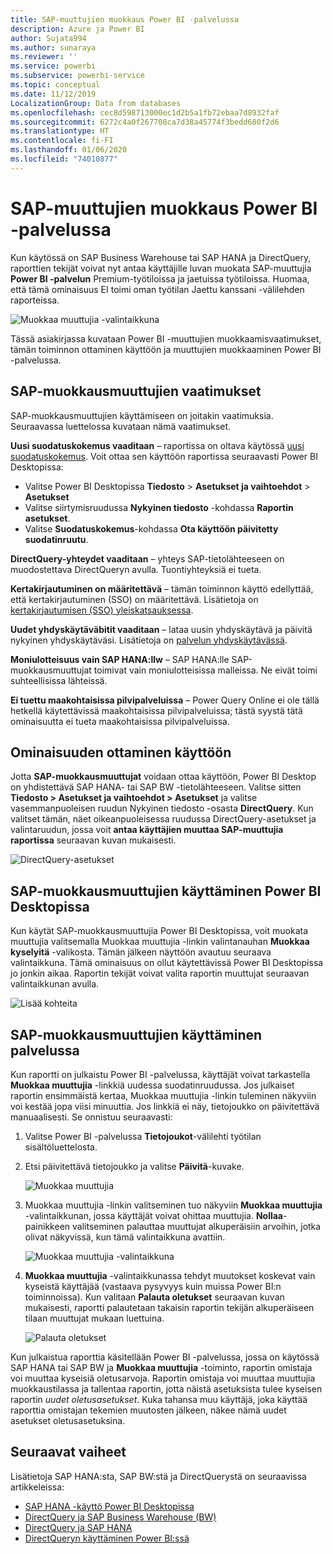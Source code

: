 ```yaml
---
title: SAP-muuttujien muokkaus Power BI -palvelussa
description: Azure ja Power BI
author: Sujata994
ms.author: sunaraya
ms.reviewer: ''
ms.service: powerbi
ms.subservice: powerbi-service
ms.topic: conceptual
ms.date: 11/12/2019
LocalizationGroup: Data from databases
ms.openlocfilehash: cec8d598713000ec1d2b5a1fb72ebaa7d8932faf
ms.sourcegitcommit: 6272c4a0f267708ca7d38a45774f3bedd680f2d6
ms.translationtype: HT
ms.contentlocale: fi-FI
ms.lasthandoff: 01/06/2020
ms.locfileid: "74010877"
---
```

# <a name="edit-sap-variables-in-the-power-bi-service"></a>SAP-muuttujien muokkaus Power BI -palvelussa

Kun käytössä on SAP Business Warehouse tai SAP HANA ja DirectQuery, raporttien tekijät voivat nyt antaa käyttäjille luvan muokata SAP-muuttujia **Power BI -palvelun** Premium-työtiloissa ja jaetuissa työtiloissa. Huomaa, että tämä ominaisuus EI toimi oman työtilan Jaettu kanssani -välilehden raporteissa. 

![Muokkaa muuttujia -valintaikkuna](media/service-edit-sap-variables/sap-edit-variables-dialog.png)

Tässä asiakirjassa kuvataan Power BI -muuttujien muokkaamisvaatimukset, tämän toiminnon ottaminen käyttöön ja muuttujien muokkaaminen Power BI -palvelussa.

## <a name="requirements-for-sap-edit-variables"></a>SAP-muokkausmuuttujien vaatimukset

SAP-muokkausmuuttujien käyttämiseen on joitakin vaatimuksia. Seuraavassa luettelossa kuvataan nämä vaatimukset.

**Uusi suodatuskokemus vaaditaan** – raportissa on oltava käytössä [uusi suodatuskokemus](power-bi-report-filter.md). Voit ottaa sen käyttöön raportissa seuraavasti Power BI Desktopissa:
- Valitse Power BI Desktopissa **Tiedosto** > **Asetukset ja vaihtoehdot** > **Asetukset**
- Valitse siirtymisruudussa **Nykyinen tiedosto** -kohdassa **Raportin asetukset**.
- Valitse **Suodatuskokemus**-kohdassa **Ota käyttöön päivitetty suodatinruutu**.

**DirectQuery-yhteydet vaaditaan**  – yhteys SAP-tietolähteeseen on muodostettava DirectQueryn avulla. Tuontiyhteyksiä ei tueta.

**Kertakirjautuminen on määritettävä** – tämän toiminnon käyttö edellyttää, että kertakirjautuminen (SSO) on määritettävä. Lisätietoja on [kertakirjautumisen (SSO) yleiskatsauksessa](service-gateway-sso-overview.md).

**Uudet yhdyskäytäväbitit vaaditaan** – lataa uusin yhdyskäytävä ja päivitä nykyinen yhdyskäytäväsi. Lisätietoja on [palvelun yhdyskäytävässä](service-gateway-onprem.md).

**Moniulotteisuus vain SAP HANA:llw** – SAP HANA:lle SAP-muokkausmuuttujat toimivat vain moniulotteisissa malleissa. Ne eivät toimi suhteellisissa lähteissä.

**Ei tuettu maakohtaisissa pilvipalveluissa** – Power Query Online ei ole tällä hetkellä käytettävissä maakohtaisissa pilvipalveluissa; tästä syystä tätä ominaisuutta ei tueta maakohtaisissa pilvipalveluissa.

## <a name="how-to-enable-the-feature"></a>Ominaisuuden ottaminen käyttöön

Jotta **SAP-muokkausmuuttujat** voidaan ottaa käyttöön, Power BI Desktop on yhdistettävä SAP HANA- tai SAP BW -tietolähteeseen. Valitse sitten **Tiedosto > Asetukset ja vaihtoehdot > Asetukset** ja valitse vasemmanpuoleisen ruudun Nykyinen tiedosto -osasta **DirectQuery**. Kun valitset tämän, näet oikeanpuoleisessa ruudussa DirectQuery-asetukset ja valintaruudun, jossa voit **antaa käyttäjien muuttaa SAP-muuttujia raportissa** seuraavan kuvan mukaisesti.

![DirectQuery-asetukset](media/service-edit-sap-variables/sap-preview-setting-in-desktop.png)

## <a name="use-sap-edit-variables-in-power-bi-desktop"></a>SAP-muokkausmuuttujien käyttäminen Power BI Desktopissa

Kun käytät SAP-muokkausmuuttujia Power BI Desktopissa, voit muokata muuttujia valitsemalla Muokkaa muuttujia -linkin valintanauhan **Muokkaa kyselyitä** -valikosta. Tämän jälkeen näyttöön avautuu seuraava valintaikkuna. Tämä ominaisuus on ollut käytettävissä Power BI Desktopissa jo jonkin aikaa. Raportin tekijät voivat valita raportin muuttujat seuraavan valintaikkunan avulla.

![Lisää kohteita](media/service-edit-sap-variables/sap-variables-add-items.png)

## <a name="use-sap-edit-variables-in-the-service"></a>SAP-muokkausmuuttujien käyttäminen palvelussa

Kun raportti on julkaistu Power BI -palvelussa, käyttäjät voivat tarkastella **Muokkaa muuttujia** -linkkiä uudessa suodatinruudussa. Jos julkaiset raportin ensimmäistä kertaa, Muokkaa muuttujia -linkin tuleminen näkyviin voi kestää jopa viisi minuuttia. Jos linkkiä ei näy, tietojoukko on päivitettävä manuaalisesti.
Se onnistuu seuraavasti:

1. Valitse Power BI -palvelussa **Tietojoukot**-välilehti työtilan sisältöluettelosta.

2. Etsi päivitettävä tietojoukko ja valitse **Päivitä**-kuvake.

    ![Muokkaa muuttujia](media/service-edit-sap-variables/sap-edit-variables-link.png)

3. Muokkaa muuttujia -linkin valitseminen tuo näkyviin **Muokkaa muuttujia** -valintaikkunan, jossa käyttäjät voivat ohittaa muuttujia. **Nollaa**-painikkeen valitseminen palauttaa muuttujat alkuperäisiin arvoihin, jotka olivat näkyvissä, kun tämä valintaikkuna avattiin.

    ![Muokkaa muuttujia -valintaikkuna](media/service-edit-sap-variables/sap-edit-variables-dialog.png)

4. **Muokkaa muuttujia** -valintaikkunassa tehdyt muutokset koskevat vain kyseistä käyttäjää (vastaava pysyvyys kuin muissa Power BI:n toiminnoissa). Kun valitaan **Palauta oletukset** seuraavan kuvan mukaisesti, raportti palautetaan takaisin raportin tekijän alkuperäiseen tilaan muuttujat mukaan luettuina.

    ![Palauta oletukset](media/service-edit-sap-variables/reset-to-default.png)

Kun julkaistua raporttia käsitellään Power BI -palvelussa, jossa on käytössä SAP HANA tai SAP BW ja **Muokkaa muuttujia** -toiminto, raportin omistaja voi muuttaa kyseisiä oletusarvoja. Raportin omistaja voi muuttaa muuttujia muokkaustilassa ja tallentaa raportin, jotta näistä asetuksista tulee kyseisen raportin *uudet oletusasetukset*. Kuka tahansa muu käyttäjä, joka käyttää raporttia omistajan tekemien muutosten jälkeen, näkee nämä uudet asetukset oletusasetuksina.

## <a name="next-steps"></a>Seuraavat vaiheet

Lisätietoja SAP HANA:sta, SAP BW:stä ja DirectQuerystä on seuraavissa artikkeleissa:

- [SAP HANA -käyttö Power BI Desktopissa](desktop-sap-hana.md)
- [DirectQuery ja SAP Business Warehouse (BW)](desktop-directquery-sap-bw.md)
- [DirectQuery ja SAP HANA](desktop-directquery-sap-hana.md)
- [DirectQueryn käyttäminen Power BI:ssä](desktop-directquery-about.md)
